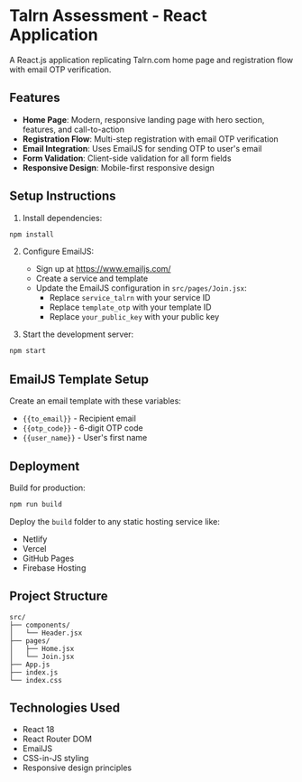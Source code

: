 # Talrn Assessment - React Application

A React.js application replicating Talrn.com home page and registration flow with email OTP verification.

## Features

- **Home Page**: Modern, responsive landing page with hero section, features, and call-to-action
- **Registration Flow**: Multi-step registration with email OTP verification
- **Email Integration**: Uses EmailJS for sending OTP to user's email
- **Form Validation**: Client-side validation for all form fields
- **Responsive Design**: Mobile-first responsive design

## Setup Instructions

1. Install dependencies:
```bash
npm install
```

2. Configure EmailJS:
   - Sign up at https://www.emailjs.com/
   - Create a service and template
   - Update the EmailJS configuration in `src/pages/Join.jsx`:
     - Replace `service_talrn` with your service ID
     - Replace `template_otp` with your template ID
     - Replace `your_public_key` with your public key

3. Start the development server:
```bash
npm start
```

## EmailJS Template Setup

Create an email template with these variables:
- `{{to_email}}` - Recipient email
- `{{otp_code}}` - 6-digit OTP code
- `{{user_name}}` - User's first name

## Deployment

Build for production:
```bash
npm run build
```

Deploy the `build` folder to any static hosting service like:
- Netlify
- Vercel
- GitHub Pages
- Firebase Hosting

## Project Structure

```
src/
├── components/
│   └── Header.jsx
├── pages/
│   ├── Home.jsx
│   └── Join.jsx
├── App.js
├── index.js
└── index.css
```

## Technologies Used

- React 18
- React Router DOM
- EmailJS
- CSS-in-JS styling
- Responsive design principles
